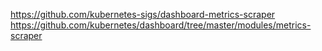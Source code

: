 
https://github.com/kubernetes-sigs/dashboard-metrics-scraper
https://github.com/kubernetes/dashboard/tree/master/modules/metrics-scraper
